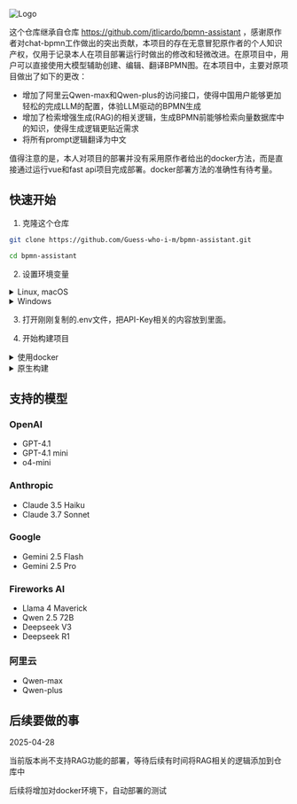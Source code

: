 ![Logo](images/bpmn_assistant_logo.png)

这个仓库继承自仓库 https://github.com/jtlicardo/bpmn-assistant ，感谢原作者对chat-bpmn工作做出的突出贡献，本项目的存在无意冒犯原作者的个人知识产权，仅用于记录本人在项目部署运行时做出的修改和轻微改进。在原项目中，用户可以直接使用大模型辅助创建、编辑、翻译BPMN图。在本项目中，主要对原项目做出了如下的更改：

- 增加了阿里云Qwen-max和Qwen-plus的访问接口，使得中国用户能够更加轻松的完成LLM的配置，体验LLM驱动的BPMN生成
- 增加了检索增强生成(RAG)的相关逻辑，生成BPMN前能够检索向量数据库中的知识，使得生成逻辑更贴近需求
- 将所有prompt逻辑翻译为中文

值得注意的是，本人对项目的部署并没有采用原作者给出的docker方法，而是直接通过运行vue和fast api项目完成部署。docker部署方法的准确性有待考量。

## 快速开始

1. 克隆这个仓库

```bash
git clone https://github.com/Guess-who-i-m/bpmn-assistant.git
```
```bash
cd bpmn-assistant
```

2. 设置环境变量
<details>
<summary>Linux, macOS</summary>

```
cd src/bpmn_assistant
```

```
cp .env.example .env
```

</details>

<details>
<summary>Windows</summary>

```bash
cd src/bpmn_assistant
```

```bash
copy .env.example .env
```

</details>

3. 打开刚刚复制的.env文件，把API-Key相关的内容放到里面。

4. 开始构建项目
<details>
  <summary>使用docker</summary>

  首先使用docker完成部署

  ```bash
  docker-compose up --build
  ```

  之后打开浏览器访问服务http://localhost:8080。
</details>
<details>
  <summary>原生构建</summary>

  采用这种方法，你首先需要拥有nodejs，vue和python(fastapi)的运行环境。

  首先构建后端环境，我们使用conda来管理环境。

  ```bash
  cd src/bpmn_assistant
  conda create -n bpmn_backend python=3.10
  conda activate bpmn_backend
  pip install -r requirements.txt
  ```
  
  完成环境配置后，运行fastapi启动命令即可。

  ```bash
  cd src/bpmn_assistant
  uvicorn app:app --host 0.0.0.0 --port 8000
  ```

  构建bpmn_layout_server
  ```bash
  cd src/bpmn_layout_server
  npm install
  node server.js
  ```

  最后构建前端

  ```bash
  cd src/bpmn_frontend
  npm install
  npm run dev
  ```
  之后打开vue渲染得到的前端页面即可正常使用服务。


</details>

## 支持的模型

### OpenAI

* GPT-4.1
* GPT-4.1 mini
* o4-mini

### Anthropic

* Claude 3.5 Haiku
* Claude 3.7 Sonnet

### Google

* Gemini 2.5 Flash
* Gemini 2.5 Pro

### Fireworks AI

* Llama 4 Maverick
* Qwen 2.5 72B
* Deepseek V3
* Deepseek R1

### 阿里云

* Qwen-max
* Qwen-plus
 

## 后续要做的事

2025-04-28 

当前版本尚不支持RAG功能的部署，等待后续有时间将RAG相关的逻辑添加到仓库中

后续将增加对docker环境下，自动部署的测试